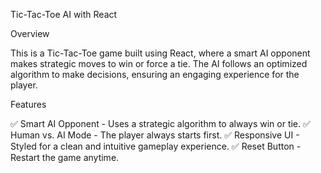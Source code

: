 Tic-Tac-Toe AI with React

Overview

This is a Tic-Tac-Toe game built using React, where a smart AI opponent makes strategic moves to win or force a tie. The AI follows an optimized algorithm to make decisions, ensuring an engaging experience for the player.

Features

✅ Smart AI Opponent - Uses a strategic algorithm to always win or tie.
✅ Human vs. AI Mode - The player always starts first.
✅ Responsive UI - Styled for a clean and intuitive gameplay experience.
✅ Reset Button - Restart the game anytime.